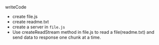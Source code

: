 writeCode

- create file.js
- create readme.txt
- create a server in `file.js`
- Use createReadStream method in file.js to read a file(readme.txt) and send data to response one chunk at a time.
